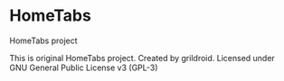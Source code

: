 # HomeTabs
HomeTabs project

This is original HomeTabs project. 
Created by grildroid.
Licensed under GNU General Public License v3 (GPL-3)


